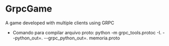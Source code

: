 # GrpcGame
A game developed with multiple clients using GRPC

- Comando para compilar arquivo proto: python -m grpc_tools.protoc -I. --python_out=. --grpc_python_out=. memoria.proto
